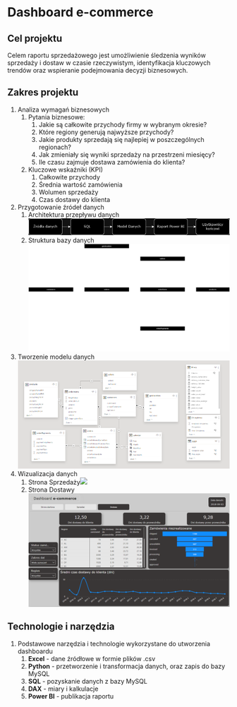 # Dashboard e-commerce

## Cel projektu

Celem raportu sprzedażowego jest umożliwienie śledzenia wyników sprzedaży i dostaw w czasie rzeczywistym, identyfikacja kluczowych trendów oraz wspieranie podejmowania decyzji biznesowych.

## Zakres projektu

1.  Analiza wymagań biznesowych
    1.  Pytania biznesowe:
        1.  Jakie są całkowite przychody firmy w wybranym okresie?
        2.  Które regiony generują najwyższe przychody?
        3.  Jakie produkty sprzedają się najlepiej w poszczególnych regionach?
        4.  Jak zmieniały się wyniki sprzedaży na przestrzeni miesięcy?
        5.  Ile czasu zajmuje dostawa zamówienia do klienta?
    2.  Kluczowe wskaźniki (KPI)
        1.  Całkowite przychody
        2.  Średnia wartość zamówienia
        3.  Wolumen sprzedaży
        4.  Czas dostawy do klienta
2.  Przygotowanie źródeł danych
    1.  Architektura przepływu danych![](diagrams/architektura_przeplywu.png)
    2.  Struktura bazy danych![](diagrams/struktura_db.png)
3.  Tworzenie modelu danych![](diagrams/model_danych.png)
4.  Wizualizacja danych
    1.  Strona Sprzedaży![](diagrams/wizualizacje_sprzedaż.png)
    2.  Strona Dostawy![](diagrams/wizualizacje_dostawa.png)

## Technologie i narzędzia

1.  Podstawowe narzędzia i technologie wykorzystane do utworzenia dashboardu
    1.  **Excel** \- dane źródłowe w formie plików .csv
    2.  **Python** \- przetworzenie i transformacja danych, oraz zapis do bazy MySQL
    3.  **SQL** \- pozyskanie danych z bazy MySQL
    4.  **DAX** \- miary i kalkulacje
    5.  **Power BI** - publikacja raportu
  
